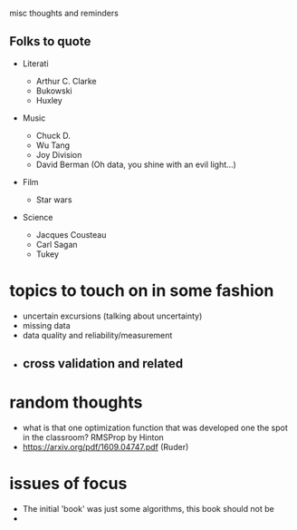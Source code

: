 misc thoughts and reminders

## Folks to quote

- Literati
    - Arthur C. Clarke
    - Bukowski
    - Huxley

- Music
    - Chuck D.
    - Wu Tang
    - Joy Division
    - David Berman (Oh data, you shine with an evil light...)
- Film
    - Star wars

- Science
    - Jacques Cousteau
    - Carl Sagan
    - Tukey

# topics to touch on in some fashion

- uncertain excursions (talking about uncertainty)
- missing data
- data quality and reliability/measurement
- cross validation and related
    - 


# random thoughts
- what is that one optimization function that was developed one the spot in the classroom? RMSProp by Hinton
- https://arxiv.org/pdf/1609.04747.pdf (Ruder)

# issues of focus

- The initial 'book' was just some algorithms, this book should not be
- 